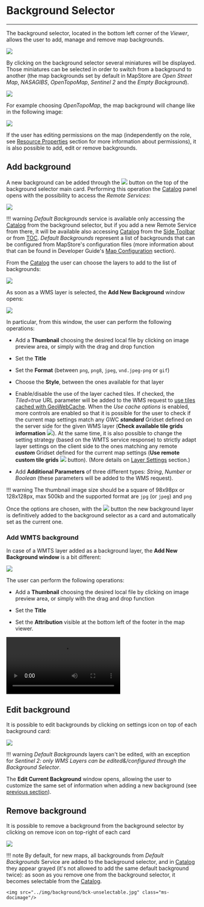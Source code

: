 # Background Selector

*********************

The background selector, located in the bottom left corner of the *Viewer*, allows the user to add, manage and remove map backgrounds.

<img src="../img/background/background.jpg" class="ms-docimage"/>

By clicking on the background selector several miniatures will be displayed. Those miniatures can be selected in order to switch from a background to another (the map backgrounds set by default in MapStore are *Open Street Map*, *NASAGIBS*, *OpenTopoMap*, *Sentinel 2* and the *Empty Background*).

<img src="../img/background/bck-available.jpg" class="ms-docimage" style="max-width:500px;"/>

For example choosing *OpenTopoMap*, the map background will change like in the following image:

<img src="../img/background/back-selector.jpg" class="ms-docimage"/>

If the user has editing permissions on the map (independently on the role, see [Resource Properties](resources-properties.md#resource-properties) section for more information about permissions), it is also possible to add, edit or remove backgrounds.

## Add background

A new background can be added through the <img src="../img/button/+++.jpg" class="ms-docbutton"/> button on the top of the background selector main card. Performing this operation the [Catalog](catalog.md#catalog-services) panel opens with the possibility to access the *Remote Services*:

<img src="../img/background/bck-catalog.jpg" class="ms-docimage" style="max-width:500px;"/>

!!! warning
    *Default Backgrounds* service is available only accessing the [Catalog](catalog.md) from the background selector, but if you add a new Remote Service from there, it will be available also accessing [Catalog](catalog.md) from the [Side Toolbar](mapstore-toolbars.md#side-toolbar) or from [TOC](toc.md). *Default Backgrounds* represent a list of backgrounds that can be configured from MapStore's configuration files (more information about that can be found in Developer Guide's [Map Configuration](../developer-guide/maps-configuration.md) section).

From the [Catalog](catalog.md#catalog-services) the user can choose the layers to add to the list of backgrounds:

<img src="../img/background/add-ocean.jpg" class="ms-docimage" style="max-width:500px;"/>

As soon as a WMS layer is selected, the **Add New Background** window opens:

<img src="../img/background/add-new-bck.jpg" class="ms-docimage" style="max-width:500px;" />

In particular, from this window, the user can perform the following operations:

* Add a **Thumbnail** choosing the desired local file by clicking on image preview area, or simply with the drag and drop function

* Set the **Title**

* Set the **Format** (between `png`, `png8`, `jpeg`, `vnd.jpeg-png` or `gif`)

* Choose the **Style**, between the ones available for that layer

* Enable/disable the use of the layer cached tiles. If checked, the *Tiled=true* URL parameter will be added to the WMS request to [use tiles cached with GeoWebCache](https://docs.geoserver.org/latest/en/user/geowebcache/using.html#direct-integration-with-geoserver-wms).
When the *Use cache options* is enabled, more controls are enabled so that it is possible for the user to check if the current map settings match any GWC ***standard*** Gridset defined on the server side for the given WMS layer (**Check available tile grids information** <img src="../img/button/update_button.jpg" class="ms-docbutton"/>). At the same time, it is also possible to change the setting strategy (based on the WMTS service response) to strictly adapt layer settings on the client side to the ones matching any remote ***custom*** Gridset defined for the current map settings (**Use remote custom tile grids** <img src="../img/button/tile_grid.jpg" class="ms-docbutton"/> button). (More details on [Layer Settings](layer-settings.md#display) section.)

* Add **Additional Parameters** of three different types: *String*, *Number* or *Boolean* (these parameters will be added to the WMS request).

!!! warning
    The thumbnail image size should be a square of 98x98px or 128x128px, max 500kb and the supported format are `jpg` (or `jpeg`) and `png`

Once the options are chosen, with the <img src="../img/button/add_group_confirm_button.jpg" class="ms-docbutton"/> button the new background layer is definitively added to the background selector as a card and automatically set as the current one.

### Add WMTS background

In case of a WMTS layer added as a background layer, the **Add New Background window** is a bit different:

<img src="../img/background/add_wmts_background.jpg" class="ms-docimage" style="max-width:500px;"/>

The user can perform the following operations:

* Add a **Thumbnail** choosing the desired local file by clicking on image preview area, or simply with the drag and drop function

* Set the **Title**

* Set the **Attribution** visible at the bottom left of the footer in the map viewer.

<video class="ms-docimage" controls><source src="../img/background/wmts-attribution.mp4" /></video>

## Edit background

It is possible to edit backgrounds by clicking on settings icon on top of each background card:

<img src="../img/background/edit-back-window.jpg" class="ms-docimage" style="max-width:600px;"/>

!!! warning
    *Default Backgrounds* layers can't be edited, with an exception for *Sentinel 2: only WMS Layers can be edited&/configured through the Background Selector*.

The **Edit Current Background** window opens, allowing the user to customize the same set of information when adding a new background (see [previous section](#add-background)).

## Remove background

It is possible to remove a background from the background selector by clicking on remove icon on top-right of each card

<img src="../img/background/bck-delete.jpg" class="ms-docimage" style="max-width:500px;"/>

!!! note
    By default, for new maps, all backgrounds from *Default Backgrounds* Service are added to the background selector, and in [Catalog](catalog.md#catalog-services) they appear grayed (it's not allowed to add the same default background twice): as soon as you remove one from the background selector, it becomes selectable from the [Catalog](catalog.md#catalog-services).

    <img src="../img/background/bck-unselectable.jpg" class="ms-docimage"/>
